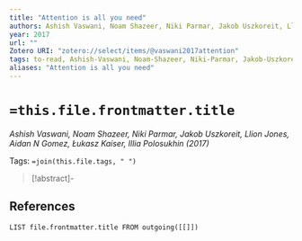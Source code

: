 ```yaml
---
title: "Attention is all you need"
authors: Ashish Vaswani, Noam Shazeer, Niki Parmar, Jakob Uszkoreit, Llion Jones, Aidan N Gomez, Łukasz Kaiser, Illia Polosukhin
year: 2017
url: ""
Zotero URI: "zotero://select/items/@vaswani2017attention"
tags: to-read, Ashish-Vaswani, Noam-Shazeer, Niki-Parmar, Jakob-Uszkoreit, Llion-Jones, Aidan N-Gomez, Łukasz-Kaiser, Illia-Polosukhin
aliases: "Attention is all you need"
---
```


# `=this.file.frontmatter.title`
_Ashish Vaswani, Noam Shazeer, Niki Parmar, Jakob Uszkoreit, Llion Jones, Aidan N Gomez, Łukasz Kaiser, Illia Polosukhin (2017)_

Tags: `=join(this.file.tags, " ")`

> [!abstract]-
> 

## References

```dataview
LIST file.frontmatter.title FROM outgoing([[]])
```
